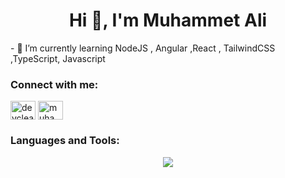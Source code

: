 <h1 align="center">Hi 👋, I'm Muhammet Ali</h1>
- 🌱 I’m currently learning  NodeJS , Angular ,React , TailwindCSS ,TypeScript, Javascript

<h3 align="left">Connect with me:</h3>
<p align="left">
<a href="https://twitter.com/devcleaver" target="blank"><img align="center" src="https://raw.githubusercontent.com/rahuldkjain/github-profile-readme-generator/master/src/images/icons/Social/twitter.svg" alt="devcleaver" height="30" width="40" /></a>
<a href="https://instagram.com/muhammetalikocaoglu" target="blank"><img align="center" src="https://raw.githubusercontent.com/rahuldkjain/github-profile-readme-generator/master/src/images/icons/Social/instagram.svg" alt="muhammetalikocaoglu" height="30" width="40" /></a>
</p>

<h3 align="left">Languages and Tools:</h3>
<p align="center">
  <a href="https://skillicons.dev">
    <img src="https://skillicons.dev/icons?i=angular,docker,express,git,heroku,js,mongodb,nestjs,nodejs,postgres,react,redis,ts&perline=5" />
  </a>
</p>
